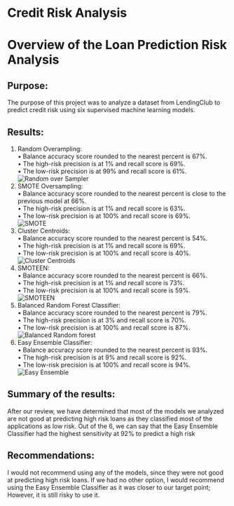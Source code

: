 # Credit Risk Analysis
# Overview of the Loan Prediction Risk Analysis

## Purpose:
The purpose of this project was to analyze a dataset from LendingClub to predict credit risk using six supervised machine learning models.
## Results:
1.	Random Overampling:<br>
•	Balance accuracy score rounded to the nearest percent is 67%.<br>
•	The high-risk precision is at 1% and recall score is 69%.<br>
•	The low-risk precision is at 99% and recall score is 61%.<br>
![Random over Sampler](https://user-images.githubusercontent.com/86321353/138346165-e551104f-74bb-4532-b44b-68c3874a0eb4.png)
2.	SMOTE Oversampling:<br>
•	Balance accuracy score rounded to the nearest percent is close to the previous model at 66%.<br>
•	The high-risk precision is at 1% and recall score is 63%.<br>
•	The low-risk precision is at 100% and recall score is 69%.<br>
![SMOTE](https://user-images.githubusercontent.com/86321353/138346197-18995ab5-028f-4c4a-b1a4-2a74cf4916c7.png)
3.	Cluster Centroids:<br>
•	Balance accuracy score rounded to the nearest percent is 54%.<br>
•	The high-risk precision is at 1% and recall score is 69%.<br>
•	The low-risk precision is at 100% and recall score is 40%.<br>
![Cluster Centroids](https://user-images.githubusercontent.com/86321353/138346222-76349d73-2f68-4247-943a-9ceb40a17bce.png)
4.	SMOTEEN:<br>
•	Balance accuracy score rounded to the nearest percent is 66%.<br>
•	The high-risk precision is at 1% and recall score is 73%.<br>
•	The low-risk precision is at 100% and recall score is 59%.<br>
![SMOTEEN](https://user-images.githubusercontent.com/86321353/138346245-988eb4c7-7588-4469-b824-4ccb3229b72b.png)
5.	Balanced Random Forest Classifier:<br>
•	Balance accuracy score rounded to the nearest percent is 79%.<br>
•	The high-risk precision is at 3% and recall score is 70%.<br>
•	The low-risk precision is at 100% and recall score is 87%.<br>
![Balanced Random forest](https://user-images.githubusercontent.com/86321353/138346276-1adf0d8d-2a66-41ef-8b93-22109fafa84b.png)
6.	Easy Ensemble Classifier:<br>
•	Balance accuracy score rounded to the nearest percent is 93%.<br>
•	The high-risk precision is at 9% and recall score is 92%.<br>
•	The low-risk precision is at 100% and recall score is 94%.<br>
![Easy Ensemble](https://user-images.githubusercontent.com/86321353/138346292-d7c0275f-bc0e-4a3b-995d-afcfec574b3d.png)


## Summary of the results:
After our review, we have determined that most of the models we analyzed are not good at predicting high risk loans as they classified most of the applications as low risk. Out of the 6, we can say that the Easy Ensemble Classifier had the highest sensitivity at 92% to predict a high risk

## Recommendations:
I would not recommend using any of the models, since they were not good at predicting high risk loans. If we had no other option, I would recommend using the Easy Ensemble Classifier as it was closer to our target point; However, it is still risky to use it.
